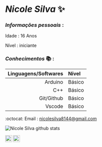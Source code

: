 # _Nicole Silva_ :sparkles:  
            
### *_Informações pessoais_* :

Idade : 16 Anos

Nível :  iniciante

### *_Conhecimentos_* :books: : 
Linguagens/Softwares | Nível | 
   ---: | :---| 
   Arduino    | Básico
   C++        | Básico
   Git/Github |   Básico
   Vscode | Básico

:octocat: Email : nicolesilva8144@gmail.com

![Nicole Silva github stats](https://github-readme-stats.vercel.app/api?username=NicoleSilvaa&show_icons=true&theme=radical)

<center/>
  <a href="https://twitter.com/VersNs">
  <img align="left" alt="Nicole Twitter" width="22px" src="https://cdn.jsdelivr.net/npm/simple-icons@v3/icons/twitter.svg"/> 
  <a/>
  <a href="https://github.com/Nicolesilvaa">
  <img align="left" alt="Nicole Github" width="22px" src="https://cdn.jsdelivr.net/npm/simple-icons@v3/icons/github.svg" />
    <center/>

   <a/>
           
